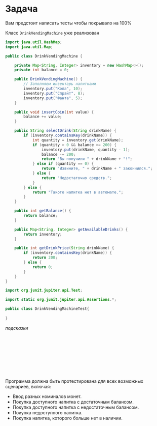 # Задача

Вам предстоит написать тесты чтобы покрывало на 100%

Класс `DrinkVendingMachine` уже реализован
```java
import java.util.HashMap;
import java.util.Map;

public class DrinkVendingMachine {

    private Map<String, Integer> inventory = new HashMap<>();
    private int balance = 0;

    public DrinkVendingMachine() {
        // Заполняем инвентарь напитками
        inventory.put("Кола", 10);
        inventory.put("Спрайт", 8);
        inventory.put("Фанта", 5);
    }

    public void insertCoin(int value) {
        balance += value;
    }

    public String selectDrink(String drinkName) {
        if (inventory.containsKey(drinkName)) {
            int quantity = inventory.get(drinkName);
            if (quantity > 0 && balance >= 200) { 
                inventory.put(drinkName, quantity - 1);
                balance -= 200;
                return "Вы получили " + drinkName + "!";
            } else if (quantity == 0) {
                return "Извините, " + drinkName + " закончился.";
            } else {
                return "Недостаточно средств.";
            }
        } else {
            return "Такого напитка нет в автомате.";
        }
    }

    public int getBalance() {
        return balance;
    }

    public Map<String, Integer> getAvailableDrinks() {
        return inventory;
    }

    public int getDrinkPrice(String drinkName) {
        if (inventory.containsKey(drinkName)) {
            return 200; 
        } else {
            return 0;
        }
    }
}
```


```java
import org.junit.jupiter.api.Test;

import static org.junit.jupiter.api.Assertions.*;

public class DrinkVendingMachineTest{
    
}
```

_подсказки_
<br><br><br><br><br><br><br><br><br>

Программа должна быть протестирована для всех возможных сценариев, включая:
- Ввод разных номиналов монет.
- Покупка доступного напитка с достаточным балансом.
- Покупка доступного напитка с недостаточным балансом.
- Покупка недоступного напитка.
- Покупка напитка, которого больше нет в наличии.